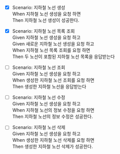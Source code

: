 
- [X] Scenario: 지하철 노선 생성 <br>
    When 지하철 노선 생성을 요청 하면 <br>
    Then 지하철 노선 생성이 성공한다. <br>

- [X] Scenario: 지하철 노선 목록 조회 <br>
Given 지하철 노선 생성을 요청 하고 <br>
Given 새로운 지하철 노선 생성을 요청 하고 <br>
When 지하철 노선 목록 조회를 요청 하면 <br>
Then 두 노선이 포함된 지하철 노선 목록을 응답받는다 <br>

- [ ] Scenario: 지하철 노선 조회 <br>
Given 지하철 노선 생성을 요청 하고 <br>
When 생성한 지하철 노선 조회를 요청 하면 <br>
Then 생성한 지하철 노선을 응답받는다 <br>

- [ ] Scenario: 지하철 노선 수정 <br>
Given 지하철 노선 생성을 요청 하고 <br>
When 지하철 노선의 정보 수정을 요청 하면 <br>
Then 지하철 노선의 정보 수정은 성공한다. <br>

- [ ] Scenario: 지하철 노선 삭제 <br>
Given 지하철 노선 생성을 요청 하고 <br>
When 생성한 지하철 노선 삭제를 요청 하면 <br>
Then 생성한 지하철 노선 삭제가 성공한다. <br>